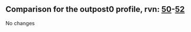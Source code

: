 ## Comparison for the outpost0 profile, rvn: [50](https://github.com/PRO100KatYT/FortniteProfileRevisions/tree/main/profiles/outpost0/50%20outpost0.json)-[52](https://github.com/PRO100KatYT/FortniteProfileRevisions/tree/main/profiles/outpost0/52%20outpost0.json)

No changes
